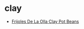 # clay

 * [Frijoles De La Olla Clay Pot Beans](index/f/frijoles-de-la-olla-clay-pot-beans-51110280.json)
